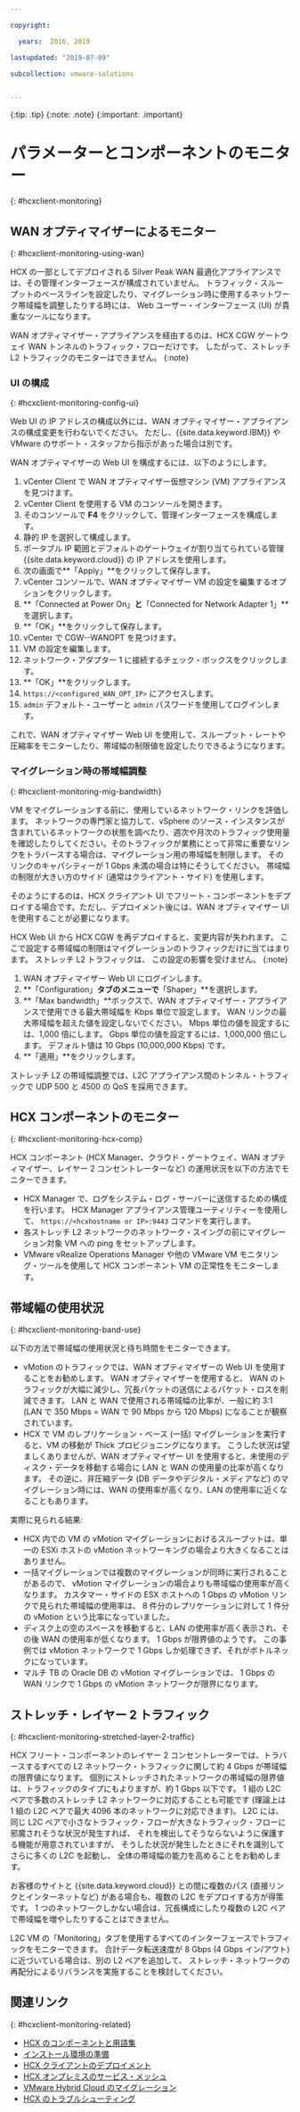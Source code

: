 ```yaml
---

copyright:

  years:  2016, 2019

lastupdated: "2019-07-09"

subcollection: vmware-solutions


---
```


{:tip: .tip}
{:note: .note}
{:important: .important}

# パラメーターとコンポーネントのモニター
{: #hcxclient-monitoring}

## WAN オプティマイザーによるモニター
{: #hcxclient-monitoring-using-wan}

HCX の一部としてデプロイされる Silver Peak WAN 最適化アプライアンスでは、その管理インターフェースが構成されていません。 トラフィック・スループットのベースラインを設定したり、マイグレーション時に使用するネットワーク帯域幅を調整したりする時には、
Web ユーザー・インターフェース (UI) が貴重なツールになります。

WAN オプティマイザー・アプライアンスを経由するのは、HCX CGW ゲートウェイ WAN トンネルのトラフィック・フローだけです。 したがって、ストレッチ L2 トラフィックのモニターはできません。
{:note}

### UI の構成
{: #hcxclient-monitoring-config-ui}

Web UI の IP アドレスの構成以外には、WAN オプティマイザー・アプライアンスの構成変更を行わないでください。
ただし、{{site.data.keyword.IBM}} や VMware のサポート・スタッフから指示があった場合は別です。

WAN オプティマイザーの Web UI を構成するには、以下のようにします。

1. vCenter Client で WAN オプティマイザー仮想マシン (VM) アプライアンスを見つけます。
2. vCenter Client を使用する VM のコンソールを開きます。
3. そのコンソールで **F4** をクリックして、管理インターフェースを構成します。
4. 静的 IP を選択して構成します。
5. ポータブル IP 範囲とデフォルトのゲートウェイが割り当てられている管理 {{site.data.keyword.cloud}} の IP アドレスを使用します。
6. 次の画面で**「Apply」**をクリックして保存します。
7. vCenter コンソールで、WAN オプティマイザー VM の設定を編集するオプションをクリックします。
8. **「Connected at Power On」**と**「Connected for Network Adapter 1」**を選択します。
9. **「OK」**をクリックして保存します。
10. vCenter で CGW-<xxx>-WANOPT を見つけます。
11. VM の設定を編集します。
12. ネットワーク・アダプター 1 に接続するチェック・ボックスをクリックします。
13. **「OK」**をクリックします。
14. `https://<configured_WAN_OPT_IP>` にアクセスします。
15. `admin` デフォルト・ユーザーと `admin` パスワードを使用してログインします。

これで、WAN オプティマイザー Web UI を使用して、スループット・レートや圧縮率をモニターしたり、帯域幅の制限値を設定したりできるようになります。

### マイグレーション時の帯域幅調整
{: #hcxclient-monitoring-mig-bandwidth}

VM をマイグレーションする前に、使用しているネットワーク・リンクを評価します。 ネットワークの専門家と協力して、vSphere のソース・インスタンスが含まれているネットワークの状態を調べたり、週次や月次のトラフィック使用量を確認したりしてください。そのトラフィックが業務にとって非常に重要なリンクをトラバースする場合は、マイグレーション用の帯域幅を制限します。
そのリンクのキャパシティーが 1 Gbps 未満の場合は特にそうしてください。 帯域幅の制限が大きい方のサイド (通常はクライアント・サイド) を使用します。

そのようにするのは、HCX クライアント UI でフリート・コンポーネントをデプロイする場合です。ただし、デプロイメント後には、WAN オプティマイザー UI を使用することが必要になります。

HCX Web UI から HCX CGW を再デプロイすると、変更内容が失われます。 ここで設定する帯域幅の制限はマイグレーションのトラフィックだけに当てはまります。 ストレッチ L2 トラフィックは、
この設定の影響を受けません。
{:note}

1. WAN オプティマイザー Web UI にログインします。
2. **「Configuration」**タブのメニューで**「Shaper」**を選択します。
3. **「Max bandwidth」**ボックスで、WAN オプティマイザー・アプライアンスで使用できる最大帯域幅を Kbps 単位で設定します。 WAN リンクの最大帯域幅を超えた値を設定しないでください。 Mbps 単位の値を設定するには、1,000 倍にします。 Gbps 単位の値を設定するには、1,000,000 倍にします。 デフォルト値は 10 Gbps (10,000,000 Kbps) です。
4. **「適用」**をクリックします。

ストレッチ L2 の帯域幅調整では、L2C アプライアンス間のトンネル・トラフィックで UDP 500 と 4500 の QoS を採用できます。

## HCX コンポーネントのモニター
{: #hcxclient-monitoring-hcx-comp}

HCX コンポーネント (HCX Manager、クラウド・ゲートウェイ、WAN オプティマイザー、レイヤー 2 コンセントレーターなど) の運用状況を以下の方法でモニターできます。

- HCX Manager で、ログをシステム・ログ・サーバーに送信するための構成を行います。 HCX Manager アプライアンス管理ユーティリティーを使用して、
`https://<hcxhostname or IP>:9443` コマンドを実行します。
- 各ストレッチ L2 ネットワークのネットワーク・スイングの前にマイグレーション対象 VM への ping をセットアップします。
- VMware vRealize Operations Manager や他の VMware VM モニタリング・ツールを使用して HCX コンポーネント VM の正常性をモニターします。

## 帯域幅の使用状況
{: #hcxclient-monitoring-band-use}

以下の方法で帯域幅の使用状況と待ち時間をモニターできます。

- vMotion のトラフィックでは、WAN オプティマイザーの Web UI を使用することをお勧めします。 WAN オプティマイザーを使用すると、
WAN のトラフィックが大幅に減少し、冗長パケットの送信によるパケット・ロスを削減できます。 LAN と WAN で使用される帯域幅の比率が、一般に約 3:1 (LAN で 350 Mbps = WAN で 90 Mbps から 120 Mbps) になることが観察されています。
- HCX で VM のレプリケーション・ベース (一括) マイグレーションを実行すると、VM の移動が Thick プロビジョニングになります。 こうした状況は望ましくありませんが、WAN オプティマイザー UI を使用すると、未使用のディスク・データを移動する場合に LAN と WAN の使用量の比率が高くなります。 その逆に、非圧縮データ (DB データやデジタル・メディアなど) のマイグレーション時には、WAN の使用率が高くなり、LAN の使用率に近くなることもあります。

実際に見られる結果:
- HCX 内での VM の vMotion マイグレーションにおけるスループットは、単一の ESXi ホストの vMotion ネットワーキングの場合より大きくなることはありません。
- 一括マイグレーションでは複数のマイグレーションが同時に実行されることがあるので、
vMotion マイグレーションの場合よりも帯域幅の使用率が高くなります。 カスタマー・サイドの ESX ホストへの 1 Gbps の vMotion リンクで見られた帯域幅の使用率は、
8 件分のレプリケーションに対して 1 件分の vMotion という比率になっていました。
- ディスク上の空のスペースを移動すると、LAN の使用率が高く表示され、その後 WAN の使用率が低くなります。 1 Gbps が限界値のようです。 この事例では vMotion ネットワークで 1 Gbps しか処理できず、それがボトルネックになっています。
- マルチ TB の Oracle DB の vMotion マイグレーションでは、 1 Gbps の WAN リンクで 1 Gbps の vMotion ネットワークが限界になります。

## ストレッチ・レイヤー 2 トラフィック
{: #hcxclient-monitoring-stretched-layer-2-traffic}

HCX フリート・コンポーネントのレイヤー 2 コンセントレーターでは、トラバースするすべての L2 ネットワーク・トラフィックに関して約 4 Gbps が帯域幅の限界値になります。 個別にストレッチされたネットワークの帯域幅の限界値は、トラフィックのタイプにもよりますが、約 1 Gbps 以下です。 1 組の L2C ペアで多数のストレッチ L2 ネットワークに対応することも可能です (理論上は 1 組の L2C ペアで最大 4096 本のネットワークに対応できます)。 L2C には、同じ L2C ペアで小さなトラフィック・フローが大きなトラフィック・フローに邪魔されそうな状況が発生すれば、
それを検出してそうならないように保護する機能が用意されていますが、
そうした状況が発生したときにそれを識別してさらに多くの L2C を起動し、
全体の帯域幅の能力を高めることをお勧めします。

お客様のサイトと {{site.data.keyword.cloud}} との間に複数のパス (直接リンクとインターネットなど) がある場合も、複数の L2C をデプロイする方が得策です。 1 つのネットワークしかない場合は、冗長構成にしたり複数の L2C ペアで帯域幅を増やしたりすることはできません。

L2C VM の「Monitoring」タブを使用するすべてのインターフェースでトラフィックをモニターできます。 合計データ転送速度が 8 Gbps (4 Gbps イン/アウト) に近づいている場合は、別の L2 ペアを追加して、
ストレッチ・ネットワークの再配分によるリバランスを実施することを検討してください。

## 関連リンク
{: #hcxclient-monitoring-related}

* [HCX のコンポーネントと用語集](/docs/services/vmwaresolutions/services?topic=vmware-solutions-hcxclient-components)
* [インストール環境の準備](/docs/services/vmwaresolutions/services?topic=vmware-solutions-hcxclient-planning-prep-install)
* [HCX クライアントのデプロイメント](/docs/services/vmwaresolutions/services?topic=vmware-solutions-hcxclient-vcs-client-deployment)
* [HCX オンプレミスのサービス・メッシュ](/docs/services/vmwaresolutions/services?topic=vmware-solutions-hcxclient-vcs-mesh-deployment)
* [VMware Hybrid Cloud のマイグレーション](/docs/services/vmwaresolutions/services?topic=vmware-solutions-hcxclient-migrations)
* [HCX のトラブルシューティング](/docs/services/vmwaresolutions/services?topic=vmware-solutions-hcxclient-troubleshooting)
